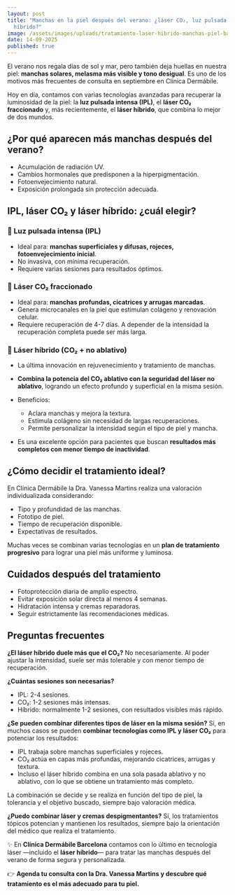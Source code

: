 ```yaml
---
layout: post
title: "Manchas en la piel después del verano: ¿láser CO₂, luz pulsada o láser
  híbrido?"
image: /assets/images/uploads/tratamiento-laser-hibrido-manchas-piel-barcelona-derma-bile.jpg-.png
date: 14-09-2025
published: true
---
```

El verano nos regala días de sol y mar, pero también deja huellas en nuestra piel: **manchas solares, melasma más visible y tono desigual**. Es uno de los motivos más frecuentes de consulta en septiembre en Clínica Dermábile.

Hoy en día, contamos con varias tecnologías avanzadas para recuperar la luminosidad de la piel: la **luz pulsada intensa (IPL)**, el **láser CO₂ fraccionado** y, más recientemente, el **láser híbrido**, que combina lo mejor de dos mundos.

## ¿Por qué aparecen más manchas después del verano?

* Acumulación de radiación UV.
* Cambios hormonales que predisponen a la hiperpigmentación.
* Fotoenvejecimiento natural.
* Exposición prolongada sin protección adecuada.

## IPL, láser CO₂ y láser híbrido: ¿cuál elegir?

### 🔹 Luz pulsada intensa (IPL)

* Ideal para: **manchas superficiales y difusas, rojeces, fotoenvejecimiento inicial**.
* No invasiva, con mínima recuperación.
* Requiere varias sesiones para resultados óptimos.

### 🔹 Láser CO₂ fraccionado

* Ideal para: **manchas profundas, cicatrices y arrugas marcadas**.
* Genera microcanales en la piel que estimulan colágeno y renovación celular.
* Requiere recuperación de 4-7 días. A depender de la intensidad la recuperación completa puede ser más larga. 

### 🔹 Láser híbrido (CO₂ + no ablativo)

* La última innovación en rejuvenecimiento y tratamiento de manchas.
* **Combina la potencia del CO₂ ablativo con la seguridad del láser no ablativo**, logrando un efecto profundo y superficial en la misma sesión.
* Beneficios:

  * Aclara manchas y mejora la textura.
  * Estimula colágeno sin necesidad de largas recuperaciones.
  * Permite personalizar la intensidad según el tipo de piel y mancha.
* Es una excelente opción para pacientes que buscan **resultados más completos con menor tiempo de inactividad**.

## ¿Cómo decidir el tratamiento ideal?

En Clínica Dermábile la Dra. Vanessa Martins realiza una valoración individualizada considerando:

* Tipo y profundidad de las manchas.
* Fototipo de piel.
* Tiempo de recuperación disponible.
* Expectativas de resultados.

Muchas veces se combinan varias tecnologías en un **plan de tratamiento progresivo** para lograr una piel más uniforme y luminosa.

## Cuidados después del tratamiento

* Fotoprotección diaria de amplio espectro.
* Evitar exposición solar directa al menos 4 semanas.
* Hidratación intensa y cremas reparadoras.
* Seguir estrictamente las recomendaciones médicas.

## Preguntas frecuentes

**¿El láser híbrido duele más que el CO₂?**
No necesariamente. Al poder ajustar la intensidad, suele ser más tolerable y con menor tiempo de recuperación.

**¿Cuántas sesiones son necesarias?**

* IPL: 2-4 sesiones.
* CO₂: 1-2 sesiones más intensas.
* Híbrido: normalmente 1-2 sesiones, con resultados visibles más rápido.

**¿Se pueden combinar diferentes tipos de láser en la misma sesión?**
Sí, en muchos casos se pueden **combinar tecnologías como IPL y láser CO₂** para potenciar los resultados:

* IPL trabaja sobre manchas superficiales y rojeces.
* CO₂ actúa en capas más profundas, mejorando cicatrices, arrugas y textura.
* Incluso el láser híbrido combina en una sola pasada ablativo y no ablativo, con lo que se obtiene un tratamiento más completo.

La combinación se decide y se realiza en función del tipo de piel, la tolerancia y el objetivo buscado, siempre bajo valoración médica.

**¿Puedo combinar láser y cremas despigmentantes?**
Sí, los tratamientos tópicos potencian y mantienen los resultados, siempre bajo la orientación del médico que realiza el tratamiento. 

✨ En **Clínica Dermábile Barcelona** contamos con lo último en tecnología láser —incluido el **láser híbrido**— para tratar las manchas después del verano de forma segura y personalizada.

👉 **Agenda tu consulta con la Dra. Vanessa Martins y descubre qué tratamiento es el más adecuado para tu piel.**
